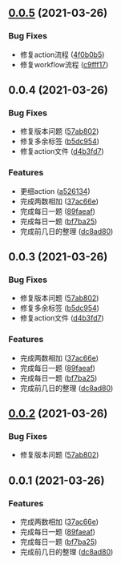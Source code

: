 ## [0.0.5](https://github.com/liuqh0609/algorithm/compare/v0.0.4...v0.0.5) (2021-03-26)


### Bug Fixes

* 修复action流程 ([4f0b0b5](https://github.com/liuqh0609/algorithm/commit/4f0b0b576c493eaeee9c197f3b2c321a2e21daf2))
* 修复workflow流程 ([c9fff17](https://github.com/liuqh0609/algorithm/commit/c9fff173129cb4a8c25fa9baa67b2382b5845b7f))

## 0.0.4 (2021-03-26)


### Bug Fixes

* 修复版本问题 ([57ab802](https://github.com/liuqh0609/algorithm/commit/57ab80299d61da0f907621735ce3b7898c1ca6fe))
* 修复多余标签 ([b5dc954](https://github.com/liuqh0609/algorithm/commit/b5dc954dae22cbc4e29d65b114933f269cdff544))
* 修复action文件 ([d4b3fd7](https://github.com/liuqh0609/algorithm/commit/d4b3fd72245143d87fbb2beb9db2de34bf96438f))


### Features

* 更细action ([a526134](https://github.com/liuqh0609/algorithm/commit/a52613447583caa3bf876cda5f28980cdbdcd055))
* 完成两数相加 ([37ac66e](https://github.com/liuqh0609/algorithm/commit/37ac66e05f7c8f2e364bad2e324b114cf44ce435))
* 完成每日一题 ([89faeaf](https://github.com/liuqh0609/algorithm/commit/89faeafecde3e4c0d7262d70d75188f285cadf70))
* 完成每日一题 ([bf7ba25](https://github.com/liuqh0609/algorithm/commit/bf7ba25e346905c686f855413d2c0f7b6980fd1a))
* 完成前几日的整理 ([dc8ad80](https://github.com/liuqh0609/algorithm/commit/dc8ad80d9377f447f6a68a1e8b3ed1c81c3677a5))

## 0.0.3 (2021-03-26)


### Bug Fixes

* 修复版本问题 ([57ab802](https://github.com/liuqh0609/algorithm/commit/57ab80299d61da0f907621735ce3b7898c1ca6fe))
* 修复多余标签 ([b5dc954](https://github.com/liuqh0609/algorithm/commit/b5dc954dae22cbc4e29d65b114933f269cdff544))
* 修复action文件 ([d4b3fd7](https://github.com/liuqh0609/algorithm/commit/d4b3fd72245143d87fbb2beb9db2de34bf96438f))


### Features

* 完成两数相加 ([37ac66e](https://github.com/liuqh0609/algorithm/commit/37ac66e05f7c8f2e364bad2e324b114cf44ce435))
* 完成每日一题 ([89faeaf](https://github.com/liuqh0609/algorithm/commit/89faeafecde3e4c0d7262d70d75188f285cadf70))
* 完成每日一题 ([bf7ba25](https://github.com/liuqh0609/algorithm/commit/bf7ba25e346905c686f855413d2c0f7b6980fd1a))
* 完成前几日的整理 ([dc8ad80](https://github.com/liuqh0609/algorithm/commit/dc8ad80d9377f447f6a68a1e8b3ed1c81c3677a5))

## [0.0.2](https://github.com/liuqh0609/algorithm/compare/v0.0.1...v0.0.2) (2021-03-26)


### Bug Fixes

* 修复版本问题 ([57ab802](https://github.com/liuqh0609/algorithm/commit/57ab80299d61da0f907621735ce3b7898c1ca6fe))

## 0.0.1 (2021-03-26)


### Features

* 完成两数相加 ([37ac66e](https://github.com/liuqh0609/algorithm/commit/37ac66e05f7c8f2e364bad2e324b114cf44ce435))
* 完成每日一题 ([89faeaf](https://github.com/liuqh0609/algorithm/commit/89faeafecde3e4c0d7262d70d75188f285cadf70))
* 完成每日一题 ([bf7ba25](https://github.com/liuqh0609/algorithm/commit/bf7ba25e346905c686f855413d2c0f7b6980fd1a))
* 完成前几日的整理 ([dc8ad80](https://github.com/liuqh0609/algorithm/commit/dc8ad80d9377f447f6a68a1e8b3ed1c81c3677a5))

